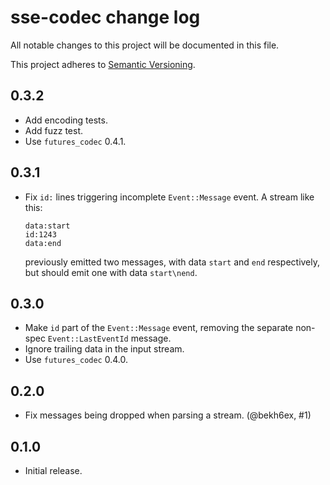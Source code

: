 # sse-codec change log

All notable changes to this project will be documented in this file.

This project adheres to [Semantic Versioning](http://semver.org/).

## 0.3.2
* Add encoding tests.
* Add fuzz test.
* Use `futures_codec` 0.4.1.

## 0.3.1
* Fix `id:` lines triggering incomplete `Event::Message` event.
  A stream like this:
  ```
  data:start
  id:1243
  data:end
  ```
  previously emitted two messages, with data `start` and `end` respectively, but should emit one with data `start\nend`.

## 0.3.0
* Make `id` part of the `Event::Message` event, removing the separate non-spec `Event::LastEventId` message.
* Ignore trailing data in the input stream.
* Use `futures_codec` 0.4.0.

## 0.2.0
* Fix messages being dropped when parsing a stream. (@bekh6ex, #1)

## 0.1.0
* Initial release.

